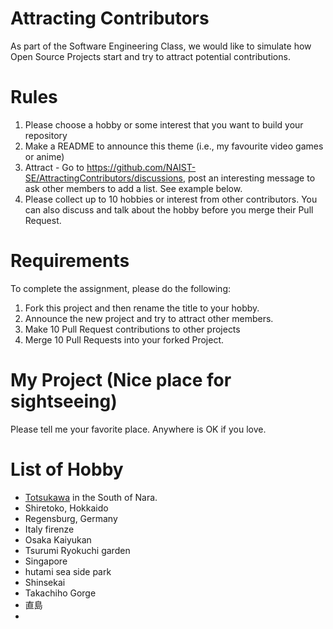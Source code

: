 # Attracting Contributors
As part of the Software Engineering Class, we would like to simulate how Open Source Projects start and try to attract potential contributions.

# Rules

1. Please choose a hobby or some interest that you want to build your repository
2. Make a README to announce this theme (i.e., my favourite video games or anime)
3. Attract - Go to https://github.com/NAIST-SE/AttractingContributors/discussions, post an interesting message to ask other members to add a list. See example below.
4. Please collect up to 10 hobbies or interest from other contributors. You can also discuss and talk about the hobby before you merge their Pull Request.

# Requirements
To complete the assignment, please do the following:
1. Fork this project and then rename the title to your hobby. 
2. Announce the new project and try to attract other members.
3. Make 10 Pull Request contributions to other projects
4. Merge 10 Pull Requests into your forked Project.

# My Project (Nice place for sightseeing)
Please tell me your favorite place.
Anywhere is OK if you love.

# List of Hobby
- [Totsukawa](https://www.vill.totsukawa.lg.jp) in the South of Nara.
- Shiretoko, Hokkaido
- Regensburg, Germany
- Italy firenze
- Osaka Kaiyukan
- Tsurumi Ryokuchi garden
- Singapore
- hutami sea side park
- Shinsekai
- Takachiho Gorge
- 直島
- 
